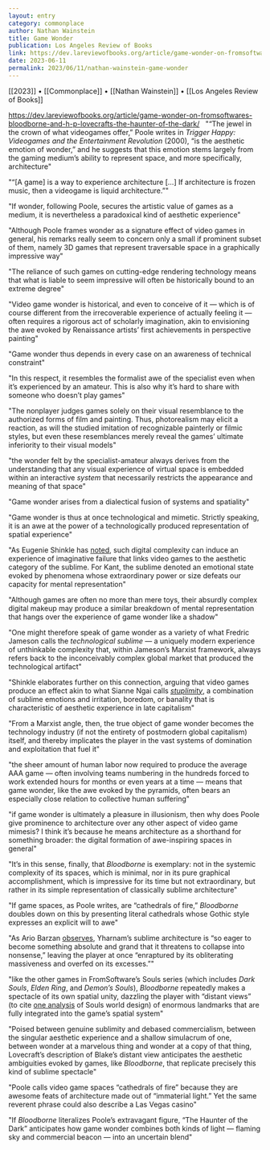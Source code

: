 ```yaml
---
layout: entry
category: commonplace
author: Nathan Wainstein
title: Game Wonder
publication: Los Angeles Review of Books
link: https://dev.lareviewofbooks.org/article/game-wonder-on-fromsoftwares-bloodborne-and-h-p-lovecrafts-the-haunter-of-the-dark/
date: 2023-06-11
permalink: 2023/06/11/nathan-wainstein-game-wonder
---
```


[[2023]] • [[Commonplace]] • [[Nathan Wainstein]] • [[Los Angeles Review of Books]]

https://dev.lareviewofbooks.org/article/game-wonder-on-fromsoftwares-bloodborne-and-h-p-lovecrafts-the-haunter-of-the-dark/
 
"“The jewel in the crown of what videogames offer,” Poole writes in *Trigger Happy: Videogames and the Entertainment Revolution* (2000), “is the aesthetic emotion of wonder,” and he suggests that this emotion stems largely from the gaming medium’s ability to represent space, and more specifically, architecture"

"“[A game] is a way to experience architecture […] If architecture is frozen music, then a videogame is liquid architecture.”"

"If wonder, following Poole, secures the artistic value of games as a medium, it is nevertheless a paradoxical kind of aesthetic experience"

"Although Poole frames wonder as a signature effect of video games in general, his remarks really seem to concern only a small if prominent subset of them, namely 3D games that represent traversable space in a graphically impressive way"

"The reliance of such games on cutting-edge rendering technology means that what is liable to seem impressive will often be historically bound to an extreme degree"

"Video game wonder is historical, and even to conceive of it — which is of course different from the irrecoverable experience of actually feeling it — often requires a rigorous act of scholarly imagination, akin to envisioning the awe evoked by Renaissance artists’ first achievements in perspective painting"

"Game wonder thus depends in every case on an awareness of technical constraint"

"In this respect, it resembles the formalist awe of the specialist even when it’s experienced by an amateur. This is also why it’s hard to share with someone who doesn’t play games"

"The nonplayer judges games solely on their visual resemblance to the authorized forms of film and painting. Thus, photorealism may elicit a reaction, as will the studied imitation of recognizable painterly or filmic styles, but even these resemblances merely reveal the games’ ultimate inferiority to their visual models"

"the wonder felt by the specialist-amateur always derives from the understanding that any visual experience of virtual space is embedded within an interactive *system* that necessarily restricts the appearance and meaning of that space"

"Game wonder arises from a dialectical fusion of systems and spatiality"

"Game wonder is thus at once technological and mimetic. Strictly speaking, it is an awe at the power of a technologically produced representation of spatial experience"

"As Eugenie Shinkle has [noted](https://www.tate.org.uk/art/research-publications/the-sublime/eugenie-shinkle-video-games-and-the-technological-sublime-r1136830), such digital complexity can induce an experience of imaginative failure that links video games to the aesthetic category of the sublime. For Kant, the sublime denoted an emotional state evoked by phenomena whose extraordinary power or size defeats our capacity for mental representation"

"Although games are often no more than mere toys, their absurdly complex digital makeup may produce a similar breakdown of mental representation that hangs over the experience of game wonder like a shadow"

"One might therefore speak of game wonder as a variety of what Fredric Jameson calls the *technological sublime —* a uniquely modern experience of unthinkable complexity that, within Jameson’s Marxist framework, always refers back to the inconceivably complex global market that produced the technological artifact"

"Shinkle elaborates further on this connection, arguing that video games produce an effect akin to what Sianne Ngai calls [*stuplimity*](https://muse.jhu.edu/article/27722/), a combination of sublime emotions and irritation, boredom, or banality that is characteristic of aesthetic experience in late capitalism"

"From a Marxist angle, then, the true object of game wonder becomes the technology industry (if not the entirety of postmodern global capitalism) itself, and thereby implicates the player in the vast systems of domination and exploitation that fuel it"

"the sheer amount of human labor now required to produce the average AAA game — often involving teams numbering in the hundreds forced to work extended hours for months or even years at a time — means that game wonder, like the awe evoked by the pyramids, often bears an especially close relation to collective human suffering"

"if game wonder is ultimately a pleasure in illusionism, then why does Poole give prominence to architecture over any other aspect of video game mimesis? I think it’s because he means architecture as a shorthand for something broader: the digital formation of awe-inspiring spaces in general"

"It’s in this sense, finally, that *Bloodborne* is exemplary: not in the systemic complexity of its spaces, which is minimal, nor in its pure graphical accomplishment, which is impressive for its time but not extraordinary, but rather in its simple representation of classically sublime architecture"

"If game spaces, as Poole writes, are “cathedrals of fire,” *Bloodborne* doubles down on this by presenting literal cathedrals whose Gothic style expresses an explicit will to awe"

"As Ario Barzan [observes](https://killscreen.com/previously/articles/understanding-sublime-architecture-bloodborne/), Yharnam’s sublime architecture is “so eager to become something absolute and grand that it threatens to collapse into nonsense,” leaving the player at once “enraptured by its obliterating massiveness and overfed on its excesses.”"

"like the other games in FromSoftware’s Souls series (which includes *Dark Souls*, *Elden Ring*, and *Demon’s Souls*), *Bloodborne* repeatedly makes a spectacle of its own spatial unity, dazzling the player with “distant views” (to cite [one analysis](https://illusorywall.tumblr.com/post/132589360859/dark-souls-1-distant-views-explained-part-1) of Souls world design) of enormous landmarks that are fully integrated into the game’s spatial system"

"Poised between genuine sublimity and debased commercialism, between the singular aesthetic experience and a shallow simulacrum of one, between wonder at a marvelous thing and wonder at a copy of that thing, Lovecraft’s description of Blake’s distant view anticipates the aesthetic ambiguities evoked by games, like *Bloodborne*, that replicate precisely this kind of sublime spectacle"

"Poole calls video game spaces “cathedrals of fire” because they are awesome feats of architecture made out of “immaterial light.” Yet the same reverent phrase could also describe a Las Vegas casino"

"If *Bloodborne* literalizes Poole’s extravagant figure, “The Haunter of the Dark” anticipates how game wonder combines both kinds of light — flaming sky and commercial beacon — into an uncertain blend"
